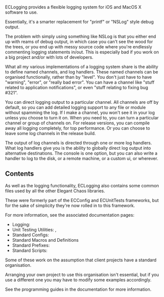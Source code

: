 ECLogging provides a flexible logging system for iOS and MacOS X software to use.

Essentially, it's a smarter replacement for "printf" or "NSLog" style debug output.

The problem with simply using something like NSLog is that you either end up with reams of debug output, in which case you can't see the wood for the trees, or you end up with messy source code where you're endlessly commenting logging statements in/out. This is especially bad if you work on a big project and/or with lots of developers.

What all my various implementations of a logging system share is the ability to define named channels, and log handlers. These named channels can be organised functionally, rather than by "level". You don't just have to have "warning", "error", or "really bad error". You can have a channel like "stuff related to application notifications", or even "stuff relating to fixing bug #321".

You can direct logging output to a particular channel. All channels are off by default, so you can add detailed logging support to any file or module without spamming the log. If I make a channel, you won't see it in your log unless you choose to turn it on. When you need to, you can turn a particular channel or group of channels on. For release versions, you can compile away all logging completely, for top performance. Or you can choose to leave some log channels in the release build.

The output of log channels is directed through one or more log handlers. What log handlers give you is the ability to globally direct log output into alternative destinations. The console is one option, but you can also write a handler to log to the disk, or a remote machine, or a custom ui, or wherever.

## Contents

As well as the logging functionality, ECLogging also contains some common files used by all the other Elegant Chaos libraries.

These were formerly part of the ECConfig and ECUnitTests frameworks, but for the sake of simplicity they're now rolled in to this framework.

For more information, see the associated documentation pages:

- Logging: <Logging>
- Unit Testing Utilities: <ECTestCase>, <ECParameterisedTestCase>
- Standard Configs: <Configs>
- Standard Macros and Definitions
- Standard Prefixes: <Prefixes>
- Standard Scripts: <Scripts>

Some of these work on the assumption that client projects have a standard organisation. 

Arranging your own project to use this organisation isn't essential, but if you use a different one you may have to modify some examples accordingly.

See the programming guides in the documentation for more information.


